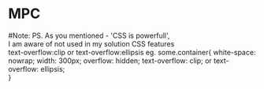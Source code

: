 # MPC

#Note:
PS. As you mentioned - 'CSS is powerfull',
<br>
I am aware of not used in my solution CSS features
<br>
text-overflow:clip or text-overflow:ellipsis
eg.
some.container{
    white-space: nowrap; 
    width: 300px; 
    overflow: hidden;
    text-overflow: clip; 
    or
    text-overflow: ellipsis;			    
}
